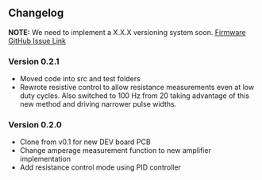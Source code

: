 ## Changelog

**NOTE:** We need to implement a X.X.X versioning system soon.
[Firmware GitHub Issue Link](https://github.com/Delta-Robotics-Inc/ThermoFlex/issues/2)

### Version 0.2.1
- Moved code into src and test folders
- Rewrote resistive control to allow resistance measurements even at low duty cycles.  Also switched to 100 Hz from 20 taking advantage of this new method and driving narrower pulse widths.


### Version 0.2.0
- Clone from v0.1 for new DEV board PCB
- Change amperage measurement function to new amplifier implementation
- Add resistance control mode using PID controller